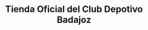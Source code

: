 ---
title: "Tienda Oficial del Club Depotivo Badajoz"
url: /badajoz/tienda-oficial-del-club-depotivo-badajoz/
shop: deportes
---